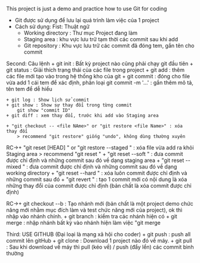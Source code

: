 This project is just a demo and practice how to use Git for coding

- Git được sử dụng để lưu lại  quá trình làm việc của 1 project
- Cách sử dụng:
Fist: Thuật ngữ
    + Working directory : Thư mục Project đang làm
    + Staging area : khu vực lưu trữ tạm thời các commit sau khi add
    + Git repository : Khu vực lưu trữ các commit đã đóng tem, gắn tên cho commit
    
Second: Câu lệnh
    + git init : Bất kỳ project nào cũng phải chạy git đầu tiên
    + git status : Giải thích trạng thái của các file trong project
    + git add : thêm các file mới tạo vào trong hệ thống kho của git
    + git commit : đóng cho file vừa add 1 cái tem để xác định, phân loại
        git commit -m '...' : gắn thêm mô tả, tên tem để dễ hiểu
    
    + git log : Show lịch sử commit
    + git show : Show sự thay đổi trong từng commit
        git show "commit ID"
    + git diff : xem thay đổi, trước khi add vào Staging area

    + "git checkout -- <file NAme>" or "git restore <file Name>" : xóa thay đổi
        > recommend "git restore" giống "undo", không dùng thường xuyên
RC->+ "git reset [HEAD] <file Name>" or "git restore --staged <file Name>" : xóa file vừa add ra khỏi Staging area
    > recommend "git reset <file Name>"
    + "git reset --soft <commit ID>" : đưa commit được chỉ định và những commit sau đó về dạng staging area
    + "git reset --mixed <commit ID>" : đưa commit được chỉ định và những commit sau đó về dạng working directory
    + "git reset --hard <commit ID>" : xóa luôn commit được chỉ định và những commit sau đó
    + "git revert <commit ID>" : tạo 1 commit mới có nội dung là xóa những thay đổi của commit được chỉ định (bản chất là xóa commit được chỉ định)  
        
RC->+ git checkout --b <branch Name> : Tạo nhánh mới (bản chất là một project demo chức năng mới nhằm mục đích làm và test chức năng mới của project), ok thì nhập vào nhánh chính.
    + git branch : kiểm tra các nhánh hiện có
    + git merge : nhập nhánh bất kỳ vào nhánh hiện làm việc
        "git merge <branch Name>
        
Third: USE GITHUB (Đại loại là mạng xã hội cho coder)
    + git push : push all commit lên gitHub
    + git clone : Download 1 project nào đó về máy.
        + git pull : Sau khi download về máy thì pull (kéo về) / push (đẩy lển) các commit bình thường
        
        